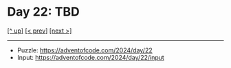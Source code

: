 # Day 22: TBD

[[^ up]](../../README.asciidoc) [[< prev]](../day-21/README.MD) [[next >]](../day-23/README.MD) <!-- [[solution ✨]](./solve.py) -->

<!-- article begin -->

<!-- article end -->

---

* Puzzle: https://adventofcode.com/2024/day/22
* Input: https://adventofcode.com/2024/day/22/input

